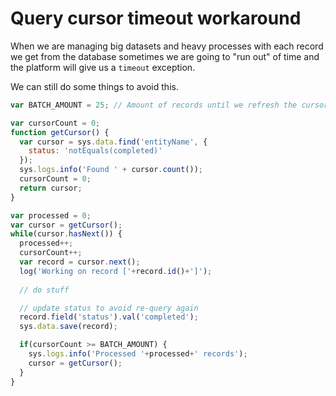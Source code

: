 # Query cursor timeout workaround

When we are managing big datasets and heavy processes with each record
we get from the database sometimes we are going to "run out" of time and
the platform will give us a `timeout` exception.

We can still do some things to avoid this.

```js
var BATCH_AMOUNT = 25; // Amount of records until we refresh the cursor

var cursorCount = 0;
function getCursor() {
  var cursor = sys.data.find('entityName', {
    status: 'notEquals(completed)'
  });
  sys.logs.info('Found ' + cursor.count());
  cursorCount = 0;
  return cursor;
}

var processed = 0;
var cursor = getCursor();
while(cursor.hasNext()) {
  processed++;
  cursorCount++;
  var record = cursor.next();
  log('Working on record ['+record.id()+']');
  
  // do stuff

  // update status to avoid re-query again
  record.field('status').val('completed');
  sys.data.save(record);

  if(cursorCount >= BATCH_AMOUNT) {
    sys.logs.info('Processed '+processed+' records');
    cursor = getCursor();
  }
}
```
